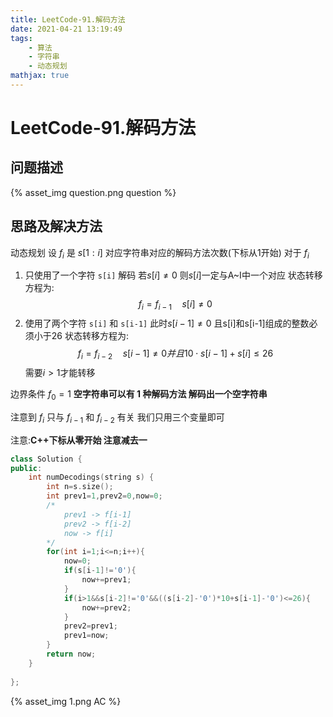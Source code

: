 ```yaml
---
title: LeetCode-91.解码方法
date: 2021-04-21 13:19:49
tags:
    - 算法
    - 字符串
    - 动态规划
mathjax: true
---
```

# LeetCode-91.解码方法

## 问题描述
{% asset_img question.png question %}

## 思路及解决方法
动态规划 
设 $f_i$ 是 $s[1:i]$ 对应字符串对应的解码方法次数(下标从1开始)
对于 $f_i$
1. 只使用了一个字符 `s[i]` 解码 若$s[i] \neq 0$ 则$s[i]$一定与A~I中一个对应
    状态转移方程为:
    $$
    f_i = f_{i-1} \quad s[i] \neq 0
    $$
2. 使用了两个字符 `s[i]` 和 `s[i-1]` 此时$s[i-1] \neq 0$ 且s[i]和s[i-1]组成的整数必须小于26
    状态转移方程为:
    $$
    f_i = f_{i-2} \quad s[i-1] \neq 0 并且 10 \cdot s[i-1]+s[i] \leq 26
    $$
    需要$i>1$才能转移 

边界条件 $f_0=1$
**空字符串可以有 1 种解码方法 解码出一个空字符串**

注意到 $f_i$ 只与 $f_{i-1}$ 和 $f_{i-2}$ 有关 我们只用三个变量即可

注意:**C++下标从零开始 注意减去一**


```cpp
class Solution {
public:
    int numDecodings(string s) {
        int n=s.size();
        int prev1=1,prev2=0,now=0; 
        /*
            prev1 -> f[i-1]
            prev2 -> f[i-2]
            now -> f[i]
        */
        for(int i=1;i<=n;i++){
            now=0;
            if(s[i-1]!='0'){
                now+=prev1;
            }
            if(i>1&&s[i-2]!='0'&&((s[i-2]-'0')*10+s[i-1]-'0')<=26){
                now+=prev2;
            }
            prev2=prev1;
            prev1=now;
        }
        return now;
    }
    
};
```
{% asset_img 1.png AC %}